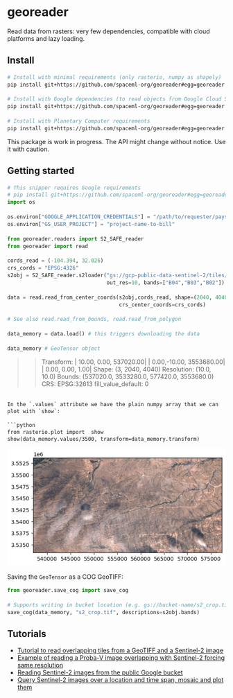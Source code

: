 # georeader

Read data from rasters: very few dependencies, compatible with cloud platforms and lazy loading.

## Install

```bash
# Install with minimal requirements (only rasterio, numpy as shapely)
pip install git+https://github.com/spaceml-org/georeader#egg=georeader

# Install with Google dependencies (to read objects from Google Cloud Storage)
pip install git+https://github.com/spaceml-org/georeader#egg=georeader[google]

# Install with Planetary Computer requirements
pip install git+https://github.com/spaceml-org/georeader#egg=georeader[microsoftplanetary]
```

This package is work in progress. The API might change without notice. Use it with caution.

## Getting started

```python
# This snipper requires Google requirements
# pip install git+https://github.com/spaceml-org/georeader#egg=georeader[google]
import os

os.environ["GOOGLE_APPLICATION_CREDENTIALS"] = "/path/to/requester/pays/credentials.json"
os.environ["GS_USER_PROJECT"] = "project-name-to-bill"

from georeader.readers import S2_SAFE_reader
from georeader import read

cords_read = (-104.394, 32.026)
crs_cords = "EPSG:4326"
s2obj = S2_SAFE_reader.s2loader("gs://gcp-public-data-sentinel-2/tiles/13/S/ER/S2B_MSIL1C_20191008T173219_N0208_R055_T13SER_20191008T204555.SAFE", 
                                out_res=10, bands=["B04","B03","B02"])

data = read.read_from_center_coords(s2obj,cords_read, shape=(2040, 4040),
                                    crs_center_coords=crs_cords)

# See also read.read_from_bounds, read.read_from_polygon

data_memory = data.load() # this triggers downloading the data

data_memory # GeoTensor object

```
>>  Transform: | 10.00, 0.00, 537020.00|
| 0.00,-10.00, 3553680.00|
| 0.00, 0.00, 1.00|
         Shape: (3, 2040, 4040)
         Resolution: (10.0, 10.0)
         Bounds: (537020.0, 3533280.0, 577420.0, 3553680.0)
         CRS: EPSG:32613
         fill_value_default: 0
```

In the `.values` attribute we have the plain numpy array that we can plot with `show`:

```python
from rasterio.plot import  show
show(data_memory.values/3500, transform=data_memory.transform)

```
![S2image](notebooks/images/sample_read.png)

Saving the `GeoTensor` as a COG GeoTIFF: 

```python
from georeader.save_cog import save_cog

# Supports writing in bucket location (e.g. gs://bucket-name/s2_crop.tif)
save_cog(data_memory, "s2_crop.tif", descriptions=s2obj.bands)
```

## Tutorials

* [Tutorial to read overlapping tiles from a GeoTIFF and a Sentinel-2 image](https://github.com/spaceml-org/georeader/blob/main/notebooks/reading_overlapping_sentinel2_aviris.ipynb)
* [Example of reading a Proba-V image overlapping with Sentinel-2 forcing same resolution](https://github.com/spaceml-org/georeader/blob/main/notebooks/read_overlapping_probav_and_sentinel2.ipynb)
* [Reading Sentinel-2 images from the public Google bucket](https://github.com/spaceml-org/georeader/blob/main/notebooks/read_S2_SAFE_from_bucket.ipynb)
* [Query Sentinel-2 images over a location and time span, mosaic and plot them](https://github.com/spaceml-org/georeader/blob/main/notebooks/Sentinel-2/query_mosaic_s2_images.ipynb)

